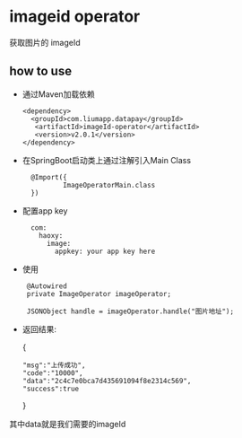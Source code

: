 # imageid operator

获取图片的 imageId

## how to use

* 通过Maven加载依赖
        
      <dependency>
        <groupId>com.liumapp.datapay</groupId>
         <artifactId>imageId-operator</artifactId>
         <version>v2.0.1</version>
      </dependency>
        
* 在SpringBoot启动类上通过注解引入Main Class

        @Import({
                ImageOperatorMain.class
        })        
        
* 配置app key

        com:
          haoxy:
            image:
              appkey: your app key here                           
                 
        
* 使用
        
       @Autowired
       private ImageOperator imageOperator;
                
       JSONObject handle = imageOperator.handle("图片地址");
       
* 返回结果:  


    {
    
      "msg":"上传成功",
      "code":"10000",
      "data":"2c4c7e0bca7d435691094f8e2314c569",
      "success":true
      
    } 
                   
其中data就是我们需要的imageId                       

      
    
    
